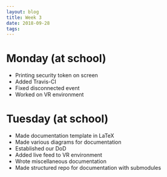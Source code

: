 ```yaml
---
layout: blog
title: Week 3
date: 2018-09-28
tags:
---
```

# Monday (at school)
* Printing security token on screen
* Added Travis-CI
* Fixed disconnected event
* Worked on VR environment

# Tuesday (at school)
* Made documentation template in LaTeX
* Made various diagrams for documentation
* Established our DoD
* Added live feed to VR environment
* Wrote miscellaneous documentation 
* Made structured repo for documentation with submodules
